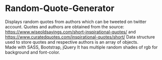 # Random-Quote-Generator
Displays random quotes from authors which can be tweeted on twitter account. 
Quotes and authors are obtained from the source:  https://www.wiseoldsayings.com/short-inspirational-quotes/ and https://www.curatedquotes.com/inspirational-quotes/short/
Data structure used to store quotes and respective authors is an array of objects.    
Made with SASS, Bootstrap, jQuery
It has multiple random shades of rgb for background and font-color.
